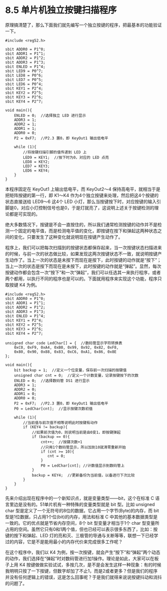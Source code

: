 # 8.5 ​单片机独立按键扫描程序

原理搞清楚了，那么下面我们就先编写一个独立按键的程序，把最基本的功能验证一下。

```
#include <reg52.h>

sbit ADDR0 = P1^0;
sbit ADDR1 = P1^1;
sbit ADDR2 = P1^2;
sbit ADDR3 = P1^3;
sbit ENLED = P1^4;
sbit LED9 = P0^7;
sbit LED8 = P0^6;
sbit LED7 = P0^5;
sbit LED6 = P0^4;
sbit KEY1 = P2^4;
sbit KEY2 = P2^5;
sbit KEY3 = P2^6;
sbit KEY4 = P2^7;

void main(){
    ENLED = 0;  //选择独立 LED 进行显示
    ADDR3 = 1;
    ADDR2 = 1;
    ADDR1 = 1;
    ADDR0 = 0;
    P2 = 0xF7;  //P2.3 置0，即 KeyOut1 输出低电平
   
    while (1){
        //将按键扫描引脚的值传递到 LED 上
        LED9 = KEY1;  //按下时为0，对应的 LED 点亮
        LED8 = KEY2;
        LED7 = KEY3;
        LED6 = KEY4;
    }
}
```

本程序固定在 KeyOut1 上输出低电平，而 KeyOut2～4 保持高电平，就相当于是把矩阵按键的第一行，即 K1～K4 作为4个独立按键来处理，然后把这4个按键的状态直接送给 LED9～6 这4个 LED 小灯，那么当按键按下时，对应按键的输入引脚是0，对应小灯控制信号也是0，于是灯就亮了，这说明上述关于按键检测的理论都是可实现的。

绝大多数情况下，按键是不会一直按住的，所以我们通常检测按键的动作并不是检测一个固定的电平值，而是检测电平值的变化，即按键在按下和弹起这两种状态之间的变化，只要发生了这种变化就说明现在按键产生动作了。

程序上，我们可以把每次扫描到的按键状态都保存起来，当一次按键状态扫描进来的时候，与前一次的状态做比较，如果发现这两次按键状态不一致，就说明按键产生动作了。当上一次的状态是未按下而现在是按下，此时按键的动作就是“按下”；当上一次的状态是按下而现在是未按下，此时按键的动作就是“弹起”。显然，每次按键动作都会包含一次“按下”和一次“弹起”，我们可以任选其一来执行程序，或者两个都用，以执行不同的程序也是可以的。下面就用程序来实现这个功能，程序只取按键 K4 为例。

```
#include <reg52.h>
sbit ADDR0 = P1^0;
sbit ADDR1 = P1^1;
sbit ADDR2 = P1^2;
sbit ADDR3 = P1^3;
sbit ENLED = P1^4;
sbit KEY1 = P2^4;
sbit KEY2 = P2^5;
sbit KEY3 = P2^6;
sbit KEY4 = P2^7;

unsigned char code LedChar[] = {  //数码管显示字符转换表
    0xC0, 0xF9, 0xA4, 0xB0, 0x99, 0x92, 0x82, 0xF8,
    0x80, 0x90, 0x88, 0x83, 0xC6, 0xA1, 0x86, 0x8E
};

void main(){
    bit backup = 1;  //定义一个位变量，保存前一次扫描的按键值
    unsigned char cnt = 0;  //定义一个计数变量，记录按键按下的次数
    ENLED = 0;  //选择数码管 DS1 进行显示
    ADDR3 = 1;
    ADDR2 = 0;
    ADDR1 = 0;
    ADDR0 = 0;
    P2 = 0xF7;  //P2.3 置0，即 KeyOut1 输出低电平
    P0 = LedChar[cnt];  //显示按键次数初值

    while (1){
        //当前值与前次值不相等说明此时按键有动作
        if (KEY4 != backup){
            //如果前次值为0，则说明当前是由0变1，即按键弹起
            if (backup == 0){
                cnt++;  //按键次数+1
                //只用1个数码管显示，所以加到10就清零重新开始
                if (cnt >= 10){
                   cnt = 0;
                }
                P0 = LedChar[cnt]; //计数值显示到数码管上
            }
            backup = KEY4;  //更新备份为当前值，以备进行下次比较
        }
    }
}
```

先来介绍出现在程序中的一个新知识点，就是变量类型——bit，这个在标准 C 语言里边是没有的。51单片机有一种特殊的变量类型就是 bit 型。比如 unsigned char 型是定义了一个无符号的8位的数据，它占用一个字节(Byte)的内存，而 bit 型是1位数据，只占用1个位(bit)的内存，用法和标准 C 中其他的基本数据类型是一致的。它的优点就是节省内存空间，8个 bit 型变量才相当于1个 char 型变量所占用的空间。虽然它只有0和1两个值，但也已经可以表示很多东西了，比如：按键的按下和弹起、LED 灯的亮和灭、三极管的导通与关断等等，联想一下已经学过的内容，它是不是能用最小的内存代价来完成很多工作呢？

在这个程序中，我们以 K4 为例，按一次按键，就会产生“按下”和“弹起”两个动态的动作，我们选择在“弹起”时对数码管进行加1操作。理论是如此，大家可以在板子上用 K4 按键做做实验试试，多按几次，是不是会发生这样一种现象：有的时候我明明只按了一下按键，但数字却加了不止1，而是2或者更多？但是我们的程序并没有任何逻辑上的错误，这是怎么回事呢？于是我们就得来说说按键抖动和消抖的问题了。 
